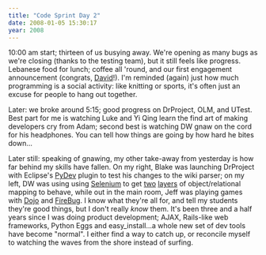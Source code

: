 ```yaml
---
title: "Code Sprint Day 2"
date: 2008-01-05 15:30:17
year: 2008
---
```

10:00 am start; thirteen of us busying away.  We're opening as many bugs as we're closing (thanks to the testing team), but it still feels like progress.  Lebanese food for lunch; coffee all 'round, and our first engagement announcement (congrats, <a href="http://blog.codekills.net">David</a>!).  I'm reminded (again) just how much programming is a social activity: like knitting or sports, it's often just an excuse for people to hang out together.

Later: we broke around 5:15; good progress on DrProject, OLM, and UTest.  Best part for me is watching Luke and Yi Qing learn the find art of making developers cry from Adam; second best is watching DW gnaw on the cord for his headphones.  You can tell how things are going by how hard he bites down...

Later still: speaking of gnawing, my other take-away from yesterday is how far behind my skills have fallen. On my right, Blake was launching DrProject with Eclipse's <a href="http://pydev.sourceforge.net/">PyDev</a> plugin to test his changes to the wiki parser; on my left, DW was using using <a href="http://www.openqa.org/selenium/">Selenium</a> to get <a href="http://www.sqlalchemy.org/">two</a> <a href="http://elixir.ematia.de/trac/wiki">layers</a> of object/relational mapping to behave, while out in the main room, Jeff was playing games with <a href="http://dojotoolkit.org/">Dojo</a> and <a href="http://www.getfirebug.com/">FireBug</a>. I know what they're all for, and tell my students they're good things, but I don't really <em>know</em> them.  It's been three and a half years since I was doing product development; AJAX, Rails-like web frameworks, Python Eggs and easy_install...a whole new set of dev tools have become "normal".  I either find a way to catch up, or reconcile myself to watching the waves from the shore instead of surfing.
